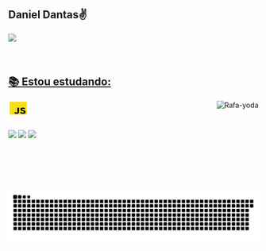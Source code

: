 ## Daniel Dantas✌️
 <div>
  <a href="https://github.com/DanieldDantas">
</div>
  <img height="180em" src="https://github-readme-stats.vercel.app/api?username=DanieldDantas&show_icons=true&theme=algolia&include_all_commits=true&count_private=true"/>
<div style="display: inline_block"><br>
                                  </div>
<div style="display: inline_block"><br>
 
## 📚 Estou estudando:
 
  <img align="center" alt="Rafa-Csharp" height="30" width="40" src="https://github.com/vscode-icons/vscode-icons/blob/master/icons/file_type_js_official.svg">
  <img height="180em"align="right" alt="Rafa-yoda" src="https://cdn.discordapp.com/attachments/850369514738155524/875750831943712768/68747470733a2f2f692e70696e696d672e636f6d2f6f726967696e616c732f66352f35622f30662f66353562306633653064.gif">
</div>
  
  
  ##
 
<div> 
  <a href="https://instagram.com/daniel_ddantass" target="_blank"><img src="https://img.shields.io/badge/-Instagram-%23E4405F?style=for-the-badge&logo=instagram&logoColor=white" target="_blank"></a>
<a href = "mailto:danielddantas.ds@gmail.com"><img src="https://img.shields.io/badge/-Gmail-%23333?style=for-the-badge&logo=gmail&logoColor=white" target="_blank"></a>
  <a href="https://www.linkedin.com/in/daniel-dantas-15d0m6200a/" target="_blank"><img src="https://img.shields.io/badge/-LinkedIn-%230077B5?style=for-the-badge&logo=linkedin&logoColor=white" target="_blank"></a> 
 
 ![Snake animation](https://github.com/DanieldDantas/DanieldDantas/blob/output/github-contribution-grid-snake.svg)
 
</div>
